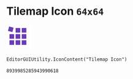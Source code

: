 # Tilemap Icon `64x64`
<img src="/img/Tilemap%20Icon.png" width=64 height=64>

``` CSharp
EditorGUIUtility.IconContent("Tilemap Icon")
```
```
8939985285943990618
```
